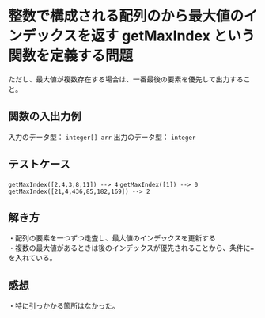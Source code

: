 # 整数で構成される配列のから最大値のインデックスを返す getMaxIndex という関数を定義する問題
ただし、最大値が複数存在する場合は、一番最後の要素を優先して出力すること。

## 関数の入出力例
入力のデータ型： `integer[] arr`
出力のデータ型： `integer`

## テストケース
`getMaxIndex([2,4,3,8,11]) --> 4`
`getMaxIndex([1]) --> 0`
`getMaxIndex([21,4,436,85,182,169]) --> 2`

## 解き方
・配列の要素を一つずつ走査し、最大値のインデックスを更新する<br>
・複数の最大値があるときは後のインデックスが優先されることから、条件に`=`を入れている。<br>

## 感想
・特に引っかかる箇所はなかった。<br>